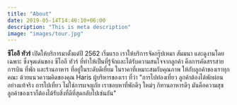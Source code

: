 ```yaml
---
title: "About"
date: 2019-05-14T14:46:10+06:00
description: "This is meta description"
image: "images/tour.jpg"
---
```

**ซีโออี ทัวร์** เปิดให้บริการมาตั้งแต่ปี 2562
เริ่มแรก เราให้บริการจัดกรุ๊ปเหมา สัมมนา และดูงานโดยเฉพาะ ซึ่งจุดเด่นของ ซีโออี ทัวร์ ที่ทำให้เป็นที่รู้จักและได้รับความสนใจจากลูกค้า คือการคัดสรรสายการบิน ที่พัก และร้านอาหาร ที่อยู่ในระดับดีเยี่ยม ในราคาที่เหมาะสมกับคุณภาพ ให้กับลูกค้าของเราทุกคณะ ด้วยแนวความคิดของคุณ Haris ผู้บริหารของเรา ที่ว่า "การไปท่องเที่ยว ลูกค้าต้องได้พักผ่อนอย่างแท้จริง การไปเที่ยว ไม่ใช่การผจญภัย เราชอบหาที่พักดีๆ ใหม่ๆ กิทานอาหารดีๆ มันคือความสุข ลูกค้าของเราก็ต้องได้รับสิ่งที่ดีที่สุดกลับไปเช่นกัน"
